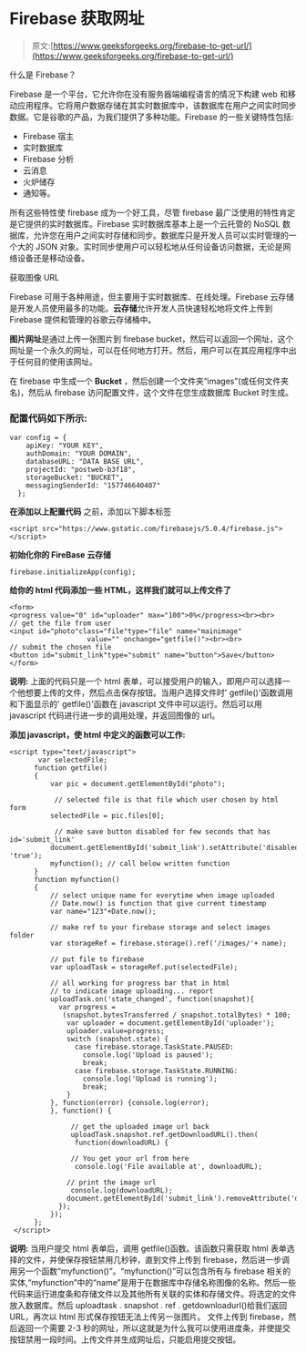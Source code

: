 # Firebase 获取网址

> 原文:[https://www.geeksforgeeks.org/firebase-to-get-url/](https://www.geeksforgeeks.org/firebase-to-get-url/)

什么是 Firebase？

Firebase 是一个平台，它允许你在没有服务器端编程语言的情况下构建 web 和移动应用程序。它将用户数据存储在其实时数据库中，该数据库在用户之间实时同步数据。它是谷歌的产品，为我们提供了多种功能。Firebase 的一些关键特性包括:

*   Firebase 宿主
*   实时数据库
*   Firebase 分析
*   云消息
*   火炉储存
*   通知等。

所有这些特性使 firebase 成为一个好工具，尽管 firebase 最广泛使用的特性肯定是它提供的实时数据库。Firebase 实时数据库基本上是一个云托管的 NoSQL 数据库，允许您在用户之间实时存储和同步。数据库只是开发人员可以实时管理的一个大的 JSON 对象。实时同步使用户可以轻松地从任何设备访问数据，无论是网络设备还是移动设备。

获取图像 URL

Firebase 可用于各种用途，但主要用于实时数据库、在线处理。Firebase 云存储是开发人员使用最多的功能。**云存储**允许开发人员快速轻松地将文件上传到 Firebase 提供和管理的谷歌云存储桶中。

**图片网址**是通过上传一张图片到 firebase bucket，然后可以返回一个网址，这个网址是一个永久的网址，可以在任何地方打开。然后，用户可以在其应用程序中出于任何目的使用该网址。

在 firebase 中生成一个 **Bucket** ，然后创建一个文件夹“images”(或任何文件夹名)，然后从 firebase 访问配置文件，这个文件在您生成数据库 Bucket 时生成。

### 配置代码如下所示:

```
var config = {
    apiKey: "YOUR KEY",
    authDomain: "YOUR DOMAIN",
    databaseURL: "DATA BASE URL",
    projectId: "postweb-b3f18",
    storageBucket: "BUCKET",
    messagingSenderId: "157746640407"
  };

```

**在添加以上配置代码**
之前，添加以下脚本标签

```
<script src="https://www.gstatic.com/firebasejs/5.0.4/firebase.js"></script>
```

**初始化你的 FireBase 云存储**

```
firebase.initializeApp(config);
```

**给你的 html 代码添加一些 HTML，这样我们就可以上传文件了**

```
<form>
<progress value="0" id="uploader" max="100">0%</progress><br><br>
// get the file from user
<input id="photo"class="file"type="file" name="mainimage" 
                   value="" onchange="getfile()"><br><br>
// submit the chosen file
<button id="submit_link"type="submit" name="button">Save</button>
</form>
```

**说明:**
上面的代码只是一个 html 表单，可以接受用户的输入，即用户可以选择一个他想要上传的文件，然后点击保存按钮。当用户选择文件时' getfile()'函数调用和下面显示的' getfile()'函数在 javascript 文件中可以运行。然后可以用 javascript 代码进行进一步的调用处理，并返回图像的 url。

**添加 javascript，使 html 中定义的函数可以工作:**

```
<script type="text/javascript">
       var selectedFile;
      function getfile()
      {
          var pic = document.getElementById("photo");

           // selected file is that file which user chosen by html form
          selectedFile = pic.files[0];

           // make save button disabled for few seconds that has id='submit_link'
          document.getElementById('submit_link').setAttribute('disabled', 'true');
          myfunction(); // call below written function
      }
      function myfunction()
      {
          // select unique name for everytime when image uploaded
          // Date.now() is function that give current timestamp
          var name="123"+Date.now();

          // make ref to your firebase storage and select images folder
          var storageRef = firebase.storage().ref('/images/'+ name);

          // put file to firebase 
          var uploadTask = storageRef.put(selectedFile);

          // all working for progress bar that in html
          // to indicate image uploading... report
          uploadTask.on('state_changed', function(snapshot){
            var progress = 
             (snapshot.bytesTransferred / snapshot.totalBytes) * 100;
              var uploader = document.getElementById('uploader');
              uploader.value=progress;
              switch (snapshot.state) {
                case firebase.storage.TaskState.PAUSED:
                  console.log('Upload is paused');
                  break;
                case firebase.storage.TaskState.RUNNING:
                  console.log('Upload is running');
                  break;
              }
          }, function(error) {console.log(error);
          }, function() {

               // get the uploaded image url back
               uploadTask.snapshot.ref.getDownloadURL().then(
                function(downloadURL) {

               // You get your url from here
                console.log('File available at', downloadURL);

              // print the image url 
               console.log(downloadURL);
              document.getElementById('submit_link').removeAttribute('disabled');
            });
          });
      };
 </script>
```

**说明:**
当用户提交 html 表单后，调用 getfile()函数。该函数只需获取 html 表单选择的文件，并使保存按钮禁用几秒钟，直到文件上传到 firebase，然后进一步调用另一个函数“myfunction()”。“myfunction()”可以包含所有与 firebase 相关的实体,“myfunction”中的“name”是用于在数据库中存储名称图像的名称。然后一些代码来运行进度条和存储文件以及其他所有关联的实体和存储文件。将选定的文件放入数据库。然后 uploadtask . snapshot . ref . getdownloadurl()给我们返回 URL，再次以 html 形式保存按钮无法上传另一张图片。
文件上传到 firebase，然后返回一个需要 2-3 秒的网址，所以这就是为什么我可以使用进度条，并使提交按钮禁用一段时间。上传文件并生成网址后，只能启用提交按钮。